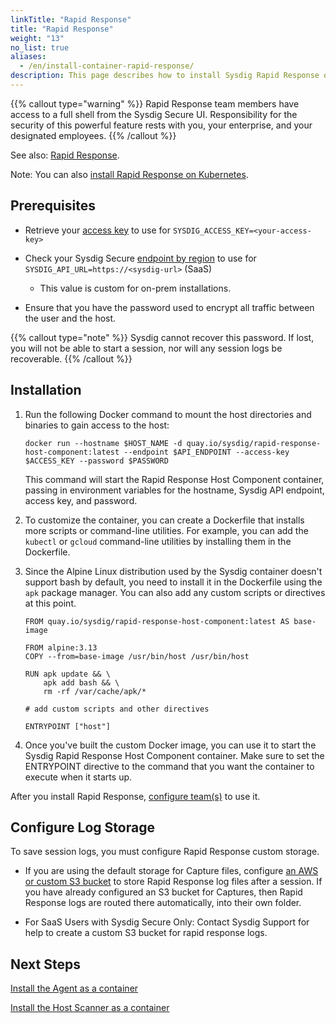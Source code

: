 ```yaml
---
linkTitle: "Rapid Response"
title: "Rapid Response"
weight: "13"
no_list: true
aliases:
  - /en/install-container-rapid-response/
description: This page describes how to install Sysdig Rapid Response on non-Kubernetes hosts using containers. With Rapid Response, Sysdig has introduced a way to grant designated Advanced Users in Sysdig Secure the ability to remote connect into a host directly from the Event stream and execute desired commands there.
---
```


{{% callout type="warning" %}}
Rapid Response team members have access to a full shell from the
Sysdig Secure UI. Responsibility for the security of this powerful
feature rests with you, your enterprise, and your designated employees.
{{% /callout %}}

See also: [Rapid Response](/en/docs/sysdig-secure/threats/respond/).

Note: You can also [install Rapid Response on Kubernetes](/en/install-rapid-response-k8s/).

## Prerequisites

- Retrieve your [access key](/en/agent-access-key/) to use for `SYSDIG_ACCESS_KEY=<your-access-key>`
- Check your Sysdig Secure [endpoint by region](/en/regions-ranges/) to use for `SYSDIG_API_URL=https://<sysdig-url>` (SaaS)
  - This value is custom for on-prem installations.

- Ensure that you have the password used to encrypt all traffic between the user and the host.

{{% callout type="note" %}}
Sysdig cannot recover this password. If lost, you will not be able to start a session, nor will any session logs be recoverable.
{{% /callout %}}

## Installation

1. Run the following Docker command to mount the host directories and binaries to gain access to the host:

   ```
   docker run --hostname $HOST_NAME -d quay.io/sysdig/rapid-response-host-component:latest --endpoint $API_ENDPOINT --access-key $ACCESS_KEY --password $PASSWORD
   ```

   This command will start the Rapid Response Host Component container, passing in environment variables for the hostname, Sysdig API endpoint, access key, and password.

2. To customize the container, you can create a Dockerfile that installs more scripts or command-line utilities. For example, you can add the `kubectl` or `gcloud` command-line utilities by installing them in the Dockerfile.

3. Since the Alpine Linux distribution used by the Sysdig container doesn't support bash by default, you need to install it in the Dockerfile using the `apk` package manager. You can also add any custom scripts or directives at this point.

   ```
   FROM quay.io/sysdig/rapid-response-host-component:latest AS base-image
   
   FROM alpine:3.13
   COPY --from=base-image /usr/bin/host /usr/bin/host
   
   RUN apk update && \
       apk add bash && \
       rm -rf /var/cache/apk/*
   
   # add custom scripts and other directives
   
   ENTRYPOINT ["host"]
   ```

4. Once you've built the custom Docker image, you can use it to start the Sysdig Rapid Response Host Component container. Make sure to set the ENTRYPOINT directive to the command that you want the container to execute when it starts up.

After you install Rapid Response, [configure team(s)](/en/docs/sysdig-secure/threats/respond/#configure-rapid-response-teams) to use it.

## Configure Log Storage

To save session logs, you must configure Rapid Response custom storage.

- If you are using the default storage for Capture files, configure [an AWS or custom S3 bucket](/en/docs/administration/administration-settings/storage-configure-options-for-capture-files/) to store Rapid Response log files after a session. If you have already configured an S3 bucket for Captures, then Rapid Response logs are routed there automatically, into their own folder.

- For SaaS Users with Sysdig Secure Only: Contact Sysdig Support for help to create a custom S3 bucket for rapid response logs.

## Next Steps

[Install the Agent as a container](/en/install-container-agent-secure)

[Install the Host Scanner as a container](/en/install-container-host-scanner)
